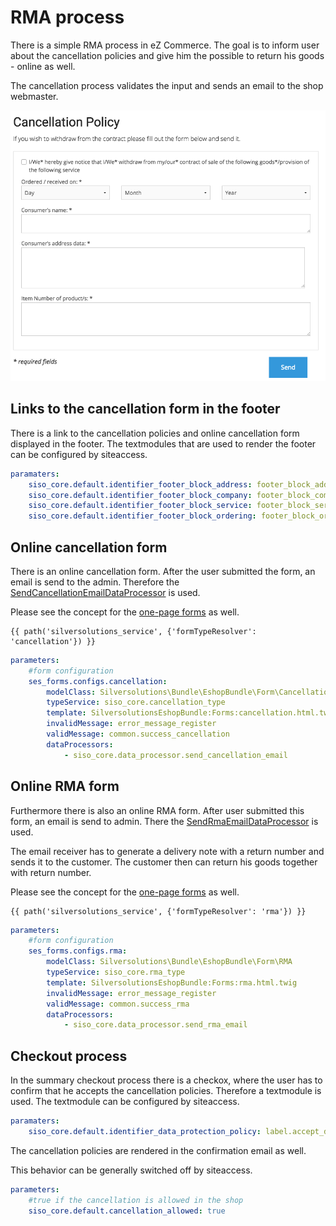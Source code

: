 # RMA process

There is a simple RMA process in eZ Commerce. The goal is to inform user about the cancellation policies and give him the possible to return his goods - online as well.

The cancellation process validates the input and sends an email to the shop webmaster. 

![](../../img/rma_process.png)

## Links to the cancellation form in the footer

There is a link to the cancellation policies and online cancellation form displayed in the footer. The textmodules that are used to render the footer can be configured by siteaccess.

``` yaml
paramaters:
    siso_core.default.identifier_footer_block_address: footer_block_address
    siso_core.default.identifier_footer_block_company: footer_block_company
    siso_core.default.identifier_footer_block_service: footer_block_service
    siso_core.default.identifier_footer_block_ordering: footer_block_ordering
```

## Online cancellation form

There is an online cancellation form. After the user submitted the form, an email is send to the admin. Therefore the [SendCancellationEmailDataProcessor](SendCancellationEmailDataProcessor_23560538.html) is used.

Please see the concept for the [one-page forms](One-page-forms_23560744.html) as well.

``` html+twig
{{ path('silversolutions_service', {'formTypeResolver': 'cancellation'}) }}
```

``` yaml
parameters:
    #form configuration
    ses_forms.configs.cancellation:
        modelClass: Silversolutions\Bundle\EshopBundle\Form\Cancellation
        typeService: siso_core.cancellation_type
        template: SilversolutionsEshopBundle:Forms:cancellation.html.twig
        invalidMessage: error_message_register
        validMessage: common.success_cancellation
        dataProcessors:
            - siso_core.data_processor.send_cancellation_email
```

## Online RMA form

Furthermore there is also an online RMA form. After user submitted this form, an email is send to admin. There the [SendRmaEmailDataProcessor](SendRmaEmailDataProcessor_23560866.html) is used.

The email receiver has to generate a delivery note with a return number and sends it to the customer. The customer then can return his goods together with return number.

Please see the concept for the [one-page forms](One-page-forms_23560744.html) as well.

``` html+twig
{{ path('silversolutions_service', {'formTypeResolver': 'rma'}) }}
```

``` yaml
parameters:
    #form configuration
    ses_forms.configs.rma:
        modelClass: Silversolutions\Bundle\EshopBundle\Form\RMA
        typeService: siso_core.rma_type
        template: SilversolutionsEshopBundle:Forms:rma.html.twig
        invalidMessage: error_message_register
        validMessage: common.success_rma
        dataProcessors:
            - siso_core.data_processor.send_rma_email
```

## Checkout process

In the summary checkout process there is a checkox, where the user has to confirm that he accepts the cancellation policies. Therefore a textmodule is used. The textmodule can be configured by siteaccess.

``` yaml
paramaters:
    siso_core.default.identifier_data_protection_policy: label.accept_data_protection_and_cancellation_policies
```

The cancellation policies are rendered in the confirmation email as well.

This behavior can be generally switched off by siteaccess.

``` yaml
parameters:
    #true if the cancellation is allowed in the shop
    siso_core.default.cancellation_allowed: true 
```
